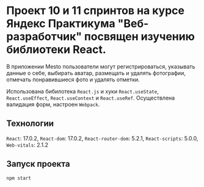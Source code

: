 # Проект 10 и 11 спринтов на курсе Яндекс Практикума "Веб-разработчик" посвящен изучению библиотеки React.

В приложении Mesto пользователи могут регистрироваться, указывать данные о себе, выбирать аватар, 
размещать и удалять фотографии, отмечать понравившиеся фото и удалять отметки.   

Использована бибилотека `React.js` и хуки `React.useState`, `React.useEffect`, `React.useContext` и `React.useRef`. 
Осуществлена валидация форм, настроен `Webpack`.   

## Технологии
`React`: 17.0.2,
`React-dom`: 17.0.2,
`React-router-dom`: 5.2.1,
`React-scripts`: 5.0.0,
`Web-vitals`: 2.1.2

## Запуск проекта
`npm start`  
